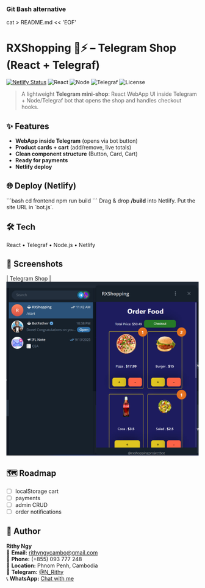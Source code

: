 
### Git Bash alternative

cat > README.md << 'EOF'
# RXShopping 🛒⚡ – Telegram Shop (React + Telegraf)
[![Netlify Status](https://img.shields.io/badge/Deployed%20on-Netlify-00C7B7?logo=netlify&logoColor=white)](https://YOUR_NETLIFY_URL/)
![React](https://img.shields.io/badge/React-18-61DAFB?logo=react&logoColor=white)
![Node](https://img.shields.io/badge/Node.js-22-339933?logo=node.js&logoColor=white)
![Telegraf](https://img.shields.io/badge/Telegraf-Bot-26A5E4?logo=telegram&logoColor=white)
![License](https://img.shields.io/badge/License-MIT-purple)

> A lightweight **Telegram mini-shop**: React WebApp UI inside Telegram + Node/Telegraf bot that opens the shop and handles checkout hooks.

## ✨ Features
- **WebApp inside Telegram** (opens via bot button)
- **Product cards + cart** (add/remove, live totals)
- **Clean component structure** (Button, Card, Cart)
- **Ready for payments**
- **Netlify deploy**

## 🌐 Deploy (Netlify)
\`\`\`bash
cd frontend
npm run build
\`\`\`
Drag & drop **/build** into Netlify. Put the site URL in \`bot.js\`.

## 🛠 Tech
React • Telegraf • Node.js • Netlify

## 📸 Screenshots
| Telegram Shop |
![Home](public/result.jpg)

## 🗺 Roadmap
- [ ] localStorage cart
- [ ] payments
- [ ] admin CRUD
- [ ] order notifications

## 👤 Author
**Rithy Ngy**  
📧 **Email:** rithyngycambo@gmail.com  
📱 **Phone:** (+855) 093 777 248      
📍 **Location:** Phnom Penh, Cambodia  
💬 **Telegram:** [@N_Rithy](https://t.me/N_Rithy)  
📞 **WhatsApp:** [Chat with me](https://wa.me/855093777248)
